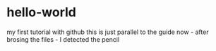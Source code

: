 # hello-world
my first tutorial with github
this is just parallel to the guide
now - after brosing the files - I detected the pencil
